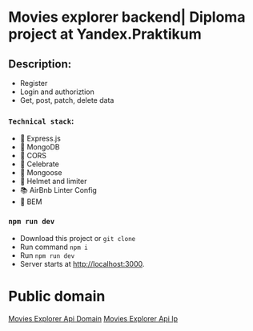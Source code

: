 # Movies explorer backend| Diploma project at Yandex.Praktikum

## Description:

- Register
- Login and authoriztion
- Get, post, patch, delete data

### `Technical stack`:

- :sparkler: Express.js
-  :mag_right: MongoDB
- :closed_lock_with_key: CORS
- :moyai: Celebrate
- :electric_plug: Mongoose
- :door: Helmet and limiter
- :books: AirBnb Linter Config
- :mega: BEM

### `npm run dev`

- Download this project or `git clone`
- Run command `npm i`
- Run `npm run dev`
- Server starts at [http://localhost:3000](http://localhost:3000).


# Public domain

[Movies Explorer Api Domain](https://api.bakay.nomoredomains.work)
[Movies Explorer Api Ip](http://51.250.103.141)

